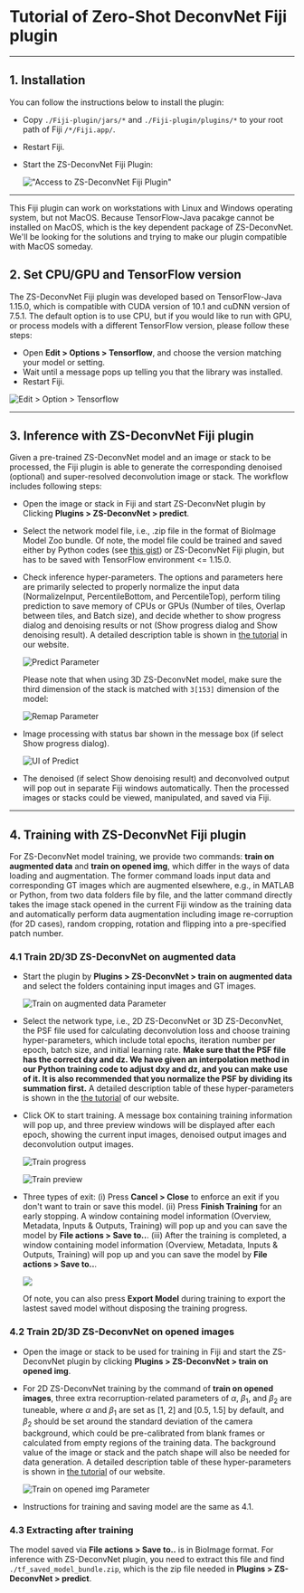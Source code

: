 # Tutorial of Zero-Shot DeconvNet Fiji plugin

*** 

## 1. Installation

You can follow the instructions below to install the plugin:

- Copy `./Fiji-plugin/jars/*` and `./Fiji-plugin/plugins/*` to your root path of Fiji `/*/Fiji.app/`.

- Restart Fiji.

- Start the ZS-DeconvNet Fiji Plugin:
  
  !["Access to ZS-DeconvNet Fiji Plugin"](./readme_imgs/access.png "Access to ZS-DeconvNet Fiji Plugin")

****

This Fiji plugin can work on workstations with Linux and Windows operating system, but not MacOS. Because TensorFlow-Java pacakge cannot be installed on MacOS, which is the key dependent package of ZS-DeconvNet. We'll be looking for the solutions and trying to make our plugin compatible with MacOS someday.

## 2. Set CPU/GPU and TensorFlow version

The ZS-DeconvNet Fiji plugin was developed based on TensorFlow-Java 1.15.0, which is compatible with CUDA version of 10.1 and cuDNN version of 7.5.1. The default option is to use CPU, but if you would like to run with GPU, or process models with a different TensorFlow version, please follow these steps:

- Open **Edit > Options > Tensorflow**, and choose the version matching your model or setting.
- Wait until a message pops up telling you that the library was installed.
- Restart Fiji.

![Edit > Option > Tensorflow](./readme_imgs/tensorflow.png)

****

## 3. Inference with ZS-DeconvNet Fiji plugin

Given a pre-trained ZS-DeconvNet model and an image or stack to be processed, the Fiji plugin is able to generate the corresponding denoised (optional) and super-resolved deconvolution image or stack. The workflow includes following steps:

- Open the image or stack in Fiji and start ZS-DeconvNet plugin by Clicking **Plugins > ZS-DeconvNet > predict**.

- Select the network model file, i.e., .zip file in the format of BioImage Model Zoo bundle. Of note, the model file could be trained and saved either by Python codes (see [this gist](https://gist.github.com/asimshankar/000b8d276f211f972168afa138eb3cc7)) or ZS-DeconvNet Fiji plugin, but has to be saved with TensorFlow environment <= 1.15.0.

- Check inference hyper-parameters. The options and parameters here are primarily selected to properly normalize the input data (NormalizeInput, PercentileBottom, and PercentileTop), perform tiling prediction to save memory of CPUs or GPUs (Number of tiles, Overlap between tiles, and Batch size), and decide whether to show progress dialog and denoising results or not (Show progress dialog and Show denoising result). A detailed description table is shown in [the tutorial](https://tristazeng.github.io/ZS-DeconvNet/Tutorial/) in our website. 
  
  ![Predict Parameter](./readme_imgs/predict.png "Predict Parameter")
  
  Please note that when using 3D ZS-DeconvNet model, make sure the third
  dimension of the stack is matched with `3[153]` dimension of the model:
  
  ![Remap Parameter](./readme_imgs/remap.png "Remap Parameter")

- Image processing with status bar shown in the message box (if select Show progress dialog).
  
  ![UI of Predict](./readme_imgs/predict_progress.png "UI of Predict")

- The denoised (if select Show denoising result) and deconvolved output will pop out in separate Fiji windows automatically. Then the processed images or stacks could be viewed, manipulated, and saved via Fiji.

****

## 4. Training with ZS-DeconvNet Fiji plugin

For ZS-DeconvNet model training, we provide two commands: **train on augmented data** and **train on opened img**, which differ in the ways of data loading and augmentation. The former command loads input data and corresponding GT images which are augmented elsewhere, e.g., in MATLAB or Python, from two data folders file by file, and the latter command directly takes the image stack opened in the current Fiji window as the training data and automatically perform data augmentation including image re-corruption (for 2D cases), random cropping, rotation and flipping into a pre-specified patch number.

### 4.1 Train 2D/3D ZS-DeconvNet on augmented data

- Start the plugin by **Plugins > ZS-DeconvNet > train on augmented data** and select the folders containing input images and GT images.
  
  ![Train on augmented data Parameter](./readme_imgs/train_on_augmented_img.png "Train on augmented data Parameter")

- Select the network type, i.e., 2D ZS-DeconvNet or 3D ZS-DeconvNet, the PSF file used for calculating deconvolution loss and choose training hyper-parameters, which include total epochs, iteration number per epoch, batch size, and initial learning rate. **Make sure that the PSF file has the correct dxy and dz. We have given an interpolation method in our Python training code to adjust dxy and dz, and you can make use of it. It is also recommended that you normalize the PSF by dividing its summation first.** A detailed description table of these hyper-parameters is shown in the [the tutorial](https://tristazeng.github.io/ZS-DeconvNet/Tutorial/) of our website.

- Click OK to start training. A message box containing training information will pop up, and three preview windows will be displayed after each epoch, showing the current input images, denoised output images and deconvolution output images.
  
  ![Train progress](./readme_imgs/train_progress.png "Train progress")
  
  ![Train preview](./readme_imgs/train_preview.png "Train preview")

- Three types of exit:
  (i) Press **Cancel > Close** to enforce an exit if you don't want to train or save this model.
  (ii) Press **Finish Training** for an early stopping. A window containing model information (Overview, Metadata, Inputs & Outputs, Training) will pop up and you can save the model by **File actions > Save to..**.
  (iii) After the training is completed, a window containing model information (Overview, Metadata, Inputs & Outputs, Training) will pop up and you can save the model by **File actions > Save to..**.
  
  ![](D:\ZS_DeconvNet\Source_codes_and_Fiji_plugin\ZS-DeconvNet_Fiji_Plugin\readme_imgs\save_model.png)
  
  Of note, you can also press **Export Model** during training to export the lastest saved model without disposing the training progress.

### 4.2 Train 2D/3D ZS-DeconvNet on opened images

+ Open the image or stack to be used for training in Fiji and start the ZS-DeconvNet plugin by clicking **Plugins > ZS-DeconvNet > train on opened img**.

+ For 2D ZS-DeconvNet training by the command of **train on opened images**, three extra recorruption-related parameters of $\alpha$, $\beta _1$, and $\beta _2$ are tuneable, where $\alpha$ and $\beta _1$ are set as [1, 2] and [0.5, 1.5] by default, and $\beta _2$ should be set around the standard deviation of the camera background, which could be pre-calibrated from blank frames or calculated from empty regions of the training data. The background value of the image or stack  and the patch shape will also be needed for data generation. A detailed description table of these hyper-parameters is shown in [the tutorial](https://tristazeng.github.io/ZS-DeconvNet/Tutorial/) of our website.
  
  ![Train on opened img Parameter](./readme_imgs/train_on_opened_img.png "Train on opened img Parameter")

+ Instructions for training and saving model are the same as 4.1.

### 4.3 Extracting after training

The model saved via **File actions > Save to..** is in BioImage format. For inference with ZS-DeconvNet plugin, you need to extract this file and find `./tf_saved_model_bundle.zip`, which is the zip file needed in **Plugins > ZS-DeconvNet > predict**. 
